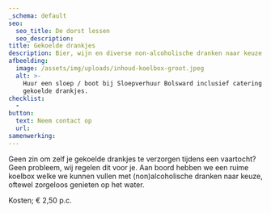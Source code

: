 ```yaml
---
_schema: default
seo:
  seo_title: De dorst lessen
  seo_description:
title: Gekoelde drankjes
description: Bier, wijn en diverse non-alcoholische dranken naar keuze.
afbeelding:
  image: /assets/img/uploads/inhoud-koelbox-groot.jpeg
  alt: >-
    Huur een sloep / boot bij Sloepverhuur Bolsward inclusief catering zoals
    gekoelde drankjes.
checklist:
  -
button:
  text: Neem contact op
  url:
samenwerking:
---
```


Geen zin om zelf je gekoelde drankjes te verzorgen tijdens een vaartocht? Geen probleem, wij regelen dit voor je. Aan boord hebben we een ruime koelbox welke we kunnen vullen met (non)alcoholische dranken naar keuze, oftewel zorgeloos genieten op het water.

Kosten; € 2,50 p.c.
